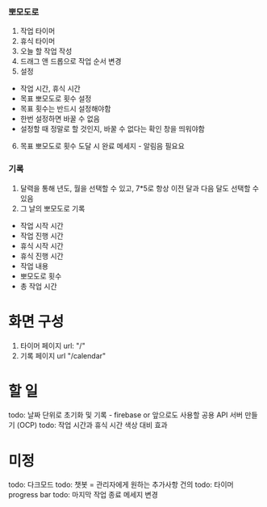 ### 뽀모도로

1. 작업 타이머
2. 휴식 타이머
3. 오늘 할 작업 작성
4. 드래그 앤 드롭으로 작업 순서 변경
5. 설정

- 작업 시간, 휴식 시간
- 목표 뽀모도로 횟수 설정
- 목표 횟수는 반드시 설정해야함
- 한번 설정하면 바꿀 수 없음
- 설정할 때 정말로 할 것인지, 바꿀 수 없다는 확인 창을 띄워야함

6. 목표 뽀모도로 횟수 도달 시 완료 메세지 - 알림음 필요요

### 기록

1. 달력을 통해 년도, 월을 선택할 수 있고, 7\*5로 항상 이전 달과 다음 달도 선택할 수 있음
2. 그 날의 뽀모도로 기록

- 작업 시작 시간
- 작업 진행 시간
- 휴식 시작 시간
- 휴식 진행 시간
- 작업 내용
- 뽀모도로 횟수
- 총 작업 시간

# 화면 구성

1. 타이머 페이지 url: "/"
2. 기록 페이지 url "/calendar"

# 할 일

todo: 날짜 단위로 초기화 및 기록 - firebase or 앞으로도 사용할 공용 API 서버 만들기 (OCP)
todo: 작업 시간과 휴식 시간 색상 대비 효과

# 미정

todo: 다크모드
todo: 챗봇 = 관리자에게 원하는 추가사항 건의
todo: 타이머 progress bar
todo: 마지막 작업 종료 메세지 변경
